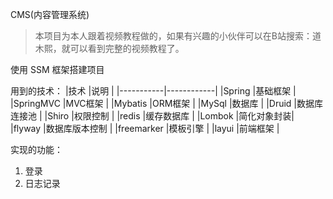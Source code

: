 CMS(内容管理系统)

> 本项目为本人跟着视频教程做的，如果有兴趣的小伙伴可以在B站搜索：道木熙，就可以看到完整的视频教程了。

使用 SSM 框架搭建项目

用到的技术：
|技术     |说明    |
|-----------|------------|
|Spring     |基础框架     |
|SpringMVC  |MVC框架      |
|Mybatis    |ORM框架      |
|MySql      |数据库       |
|Druid      |数据库连接池   |
|Shiro      |权限控制 | 
|redis      |缓存数据库   |
|Lombok     |简化对象封装|
|flyway     |数据库版本控制 |
|freemarker |模板引擎 |
|layui      |前端框架 |

实现的功能：
1. 登录
2. 日志记录
